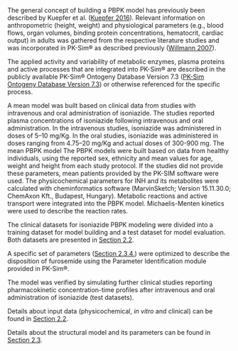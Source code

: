 The general concept of building a PBPK model has previously been described by Kuepfer et al. ([Kuepfer 2016](#5-references)). Relevant information on anthropometric (height, weight) and physiological parameters (e.g., blood flows, organ volumes, binding protein concentrations, hematocrit, cardiac output) in adults was gathered from the respective literature studies and was incorporated in PK-Sim® as described previously ([Willmann 2007](#5-references)). 

The applied activity and variability of metabolic enzymes, plasma proteins and active processes that are integrated into PK-Sim® are described in the publicly available PK-Sim® Ontogeny Database Version 7.3 ([PK-Sim Ontogeny Database Version 7.3](#5-references)) or otherwise referenced for the specific process.

A mean model was built based on clinical data from studies with intravenous and oral administration of isoniazide. The studies reported plasma concentrations of isoniazide following intravenous and oral administration. In the intravenous studies, isoniazide was administered in doses of 5–10 mg/Kg. In the oral studies, isoniazide was administered in doses ranging from 4.75–20 mg/Kg and actual doses of 300-900 mg. The mean PBPK model The PBPK models were built based on data from healthy individuals, using the reported sex, ethnicity and mean values for age, weight and height from each study protocol.  If the studies did not provide these parameters, mean patients provided by the PK-SIM software were used. The physicochemical parameters for INH and its metabolites were calculated with cheminformatics software (MarvinSketch; Version 15.11.30.0; ChemAxon Kft., Budapest, Hungary).  Metabolic reactions and active transport were integrated into the PBPK model. Michaelis-Menten kinetics were used to describe the reaction rates. 

The clinical datasets for isoniazide PBPK modeling were divided into a training dataset for model building and a test dataset for model evaluation. Both datasets are presented in [Section 2.2](#22-data-used).

A specific set of parameters ([Section 2.3.4.](#model-parameters-and-assumptions-absorption-identification)) were optimized to describe the disposition of furosemide using the Parameter Identification module provided in PK-Sim®. 

The model was verified by simulating further clinical studies reporting pharmacokinetic concentration-time profiles after intravenous and oral administration of isoniazide (test datasets).

Details about input data (physicochemical, *in vitro* and clinical) can be found in [Section 2.2](#22-data-used).

Details about the structural model and its parameters can be found in [Section 2.3](#23-model-parameters-and-assumptions).





